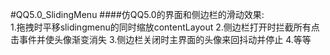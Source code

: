 #QQ5.0_SlidingMenu
####仿QQ5.0的界面和侧边栏的滑动效果:  
  1.拖拽时平移slidingmenu的同时缩放contentLayout
     2.侧边栏打开时拦截所有点击事件并使头像渐变消失
     3.侧边栏关闭时主界面的头像来回抖动并停止
     4.等等



 
    
